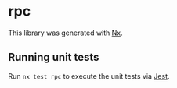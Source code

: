 # rpc

This library was generated with [Nx](https://nx.dev).

## Running unit tests

Run `nx test rpc` to execute the unit tests via [Jest](https://jestjs.io).
